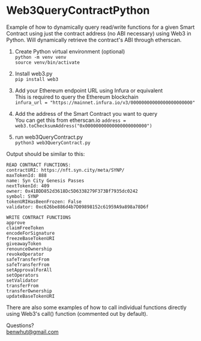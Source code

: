 # Web3QueryContractPython
Example of how to dynamically query read/write functions for a given Smart Contract using just the contract address (no ABI necessary) using Web3 in Python. Will dynamically retrieve the contract's ABI through etherscan.  

1. Create Python virtual environment (optional)  
`python -m venv venv`  
`source venv/bin/activate`

2. Install web3.py  
`pip install web3`

3. Add your Ethereum endpoint URL using Infura or equivalent  
This is required to query the Ethereum blockchain  
`infura_url = "https://mainnet.infura.io/v3/00000000000000000000000"`

4. Add the address of the Smart Contract you want to query  
You can get this from etherscan.io
`address = web3.toChecksumAddress("0x00000000000000000000000")`

5. run web3QueryContract.py  
`python3 web3QueryContract.py`  


Output should be similar to this:  

```
READ CONTRACT FUNCTIONS:
contractURI: https://nft.syn.city/meta/SYNP/
maxTokenId: 888
name: Syn City Genesis Passes
nextTokenId: 409
owner: 0x41BDD852d3618Dc5D6338279F373Bf7935dc0242
symbol: SYNP
tokenURIHasBeenFrozen: False
validator: 0xc626be886d4b7D09898152c61959A9a898a78D6f

WRITE CONTRACT FUNCTIONS
approve
claimFreeToken
encodeForSignature
freezeBaseTokenURI
giveawayToken
renounceOwnership
revokeOperator
safeTransferFrom
safeTransferFrom
setApprovalForAll
setOperators
setValidator
transferFrom
transferOwnership
updateBaseTokenURI
```

There are also some examples of how to call individual functions directly using Web3's call() function (commented out by default).

Questions?  
benwhut@gmail.com
